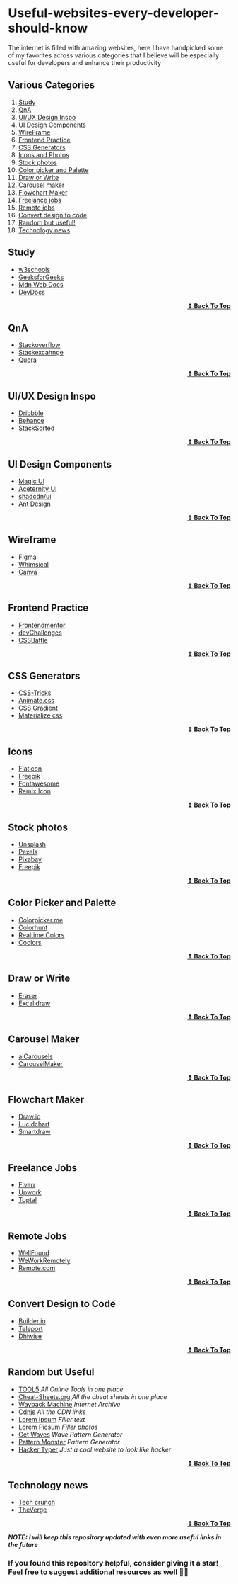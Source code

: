 # Useful-websites-every-developer-should-know

The internet is filled with amazing websites, here I have handpicked some of my favorites across various categories that I believe will be especially useful for developers and enhance their productivity

## Various Categories

1. [Study](#study)
2. [QnA](#qna)
3. [UI/UX Design Inspo](#ui-ux-design-isnpo)
4. [UI Design Components](#ui-design-components)
5. [WireFrame](#wireframe)
6. [Frontend Practice](#frontend-practice)
7. [CSS Generators](#css-generators)
8. [Icons and Photos](#icons)
9. [Stock photos](#stock-photos)
10. [Color picker and Palette](#color-picker-and-palette)
11. [Draw or Write](#draw-or-write)
12. [Carousel maker](#carousel-maker)
13. [Flowchart Maker](#flowchart-maker)
14. [Freelance jobs](#freelance-jobs)
15. [Remote jobs](#remote-jobs) 
16. [Convert design to code](#convert-design-to-code)
17. [Random but useful!](#random-but-useful)
18. [Technology news](#technology-news)

## Study
* [w3schools](https://www.w3schools.com/)
* [GeeksforGeeks](https://www.geeksforgeeks.org/)
* [Mdn Web Docs](https://developer.mozilla.org/en-US/)
* [DevDocs](https://devdocs.io/)

<div align="right">
  <b><a href="#various-categories">↥ Back To Top</a></b>
</div>

## QnA
* [Stackoverflow](https://stackoverflow.com/questions)
* [Stackexcahnge](https://stackexchange.com/)
* [Quora](https://www.quora.com/)

<div align="right">
  <b><a href="#various-categories">↥ Back To Top</a></b>
</div>

## UI/UX Design Inspo
* [Dribbble](https://dribbble.com/)
* [Behance](https://www.behance.net/)
* [StackSorted](https://stacksorted.com/buttons)

<div align="right">
  <b><a href="#various-categories">↥ Back To Top</a></b>
</div>

## UI Design Components
* [Magic UI](https://magicui.design/)
* [Aceternity UI](https://ui.aceternity.com/)
* [shadcdn/ui](https://ui.shadcn.com/)
* [Ant Design](https://ant.design/)

<div align="right">
  <b><a href="#various-categories">↥ Back To Top</a></b>
</div>

## Wireframe
* [Figma](https://www.figma.com/)
* [Whimsical](https://whimsical.com/)
* [Canva](https://www.canva.com/en_in/)

<div align="right">
  <b><a href="#various-categories">↥ Back To Top</a></b>
</div>

## Frontend Practice
* [Frontendmentor](https://www.frontendmentor.io/)
* [devChallenges](https://devchallenges.io/)
* [CSSBattle](https://cssbattle.dev/)

<div align="right">
  <b><a href="#various-categories">↥ Back To Top</a></b>
</div>

## CSS Generators
* [CSS-Tricks](https://css-tricks.com/)
* [Animate.css](https://animate.style/)
* [CSS Gradient](https://cssgradient.io/)
* [Materialize css](https://materializecss.com/)

<div align="right">
  <b><a href="#various-categories">↥ Back To Top</a></b>
</div>

## Icons
* [Flaticon](https://www.flaticon.com/)
* [Freepik](https://www.freepik.com/)
* [Fontawesome](https://fontawesome.com/)
* [Remix Icon](https://remixicon.com/)

<div align="right">
  <b><a href="#various-categories">↥ Back To Top</a></b>
</div>

## Stock photos
* [Unsplash](https://unsplash.com/)
* [Pexels](https://www.pexels.com/)
* [Pixabay](https://pixabay.com/)
* [Freepik](https://www.freepik.com/)

<div align="right">
  <b><a href="#various-categories">↥ Back To Top</a></b>
</div>

## Color Picker and Palette
* [Colorpicker.me](https://colorpicker.me/)
* [Colorhunt](https://colorhunt.co/)
* [Realtime Colors](https://www.realtimecolors.com/?colors=050315-fbfbfe-2f27ce-dedcff-433bff&fonts=Inter-Inter)
* [Coolors](https://coolors.co/)

<div align="right">
  <b><a href="#various-categories">↥ Back To Top</a></b>
</div>

## Draw or Write
* [Eraser](https://www.eraser.io/)
* [Excalidraw](https://excalidraw.com/)

<div align="right">
  <b><a href="#various-categories">↥ Back To Top</a></b>
</div>

## Carousel Maker
* [aiCarousels](https://www.aicarousels.com/)
* [CarouselMaker](https://carouselmaker.co/en)

<div align="right">
  <b><a href="#various-categories">↥ Back To Top</a></b>
</div>

## Flowchart Maker
* [Draw.io](https://app.diagrams.net/)
* [Lucidchart](https://www.lucidchart.com/pages)
* [Smartdraw](https://www.smartdraw.com/?srsltid=AfmBOoqUQR2P4JIKInG6eNUWDP8s5mIWr6Go7fOPDZXaBISsGA8T-r9H)

<div align="right">
  <b><a href="#various-categories">↥ Back To Top</a></b>
</div>

## Freelance Jobs
* [Fiverr](https://www.fiverr.com/)
* [Upwork](https://www.upwork.com/)
* [Toptal](https://www.toptal.com/)

<div align="right">
  <b><a href="#various-categories">↥ Back To Top</a></b>
</div>

## Remote Jobs
* [WellFound](https://wellfound.com/)
* [WeWorkRemotely](https://weworkremotely.com/)
* [Remote.com](https://remote.com/en-in/)

<div align="right">
  <b><a href="#various-categories">↥ Back To Top</a></b>
</div>

## Convert Design to Code
* [Builder.io](https://www.builder.io/m/design-to-code)
* [Teleport](https://teleporthq.io/design-to-code)
* [Dhiwise](https://www.dhiwise.com/design-converter)

<div align="right">
  <b><a href="#various-categories">↥ Back To Top</a></b>
</div>

## Random but Useful
* [TOOL5](https://10015.io/) _All Online Tools in one place_
* [Cheat-Sheets.org ](https://www.cheat-sheets.org/) _All the cheat sheets in one place_
* [Wayback Machine](https://web.archive.org/) _Internet Archive_
* [Cdnjs](https://cdnjs.com/) _All the CDN links_
* [Lorem Ipsum](https://lipsum.com/) _Filler text_
* [Lorem Picsum](https://picsum.photos/) _Filler photos_
* [Get Waves](https://getwaves.io/) _Wave Pattern Generator_
* [Pattern Monster](https://pattern.monster/) _Pattern Generator_
* [Hacker Typer](https://hackertyper.com/) _Just a cool website to look like hacker_

<div align="right">
  <b><a href="#various-categories">↥ Back To Top</a></b>
</div>

## Technology news
* [Tech crunch](https://techcrunch.com/)
* [TheVerge](https://www.theverge.com/)

<div align="right">
  <b><a href="#various-categories">↥ Back To Top</a></b>
</div>

**_NOTE: I will keep this repository updated with even more useful links in the future_**

### If you found this repository helpful, consider giving it a star! Feel free to suggest additional resources as well 🚀✨

